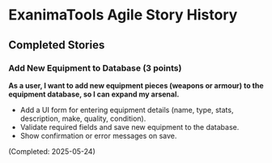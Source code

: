 # ExanimaTools Agile Story History

## Completed Stories

### Add New Equipment to Database (3 points)
**As a user, I want to add new equipment pieces (weapons or armour) to the equipment database, so I can expand my arsenal.**
- Add a UI form for entering equipment details (name, type, stats, description, make, quality, condition).
- Validate required fields and save new equipment to the database.
- Show confirmation or error messages on save.

(Completed: 2025-05-24)
